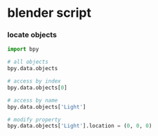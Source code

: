 # blender script

### locate objects

```python
import bpy

# all objects 
bpy.data.objects

# access by index
bpy.data.objects[0]

# access by name
bpy.data.objects['Light']

# modify property
bpy.data.objects['Light'].location = (0, 0, 0)
```

